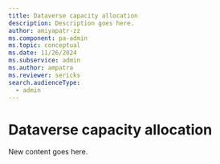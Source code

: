 ```yaml
---
title: Dataverse capacity allocation
description: Description goes here.
author: amiyapatr-zz
ms.component: pa-admin
ms.topic: conceptual
ms.date: 11/26/2024
ms.subservice: admin
ms.author: ampatra 
ms.reviewer: sericks
search.audienceType: 
  - admin
---
```


# Dataverse capacity allocation

New content goes here.
